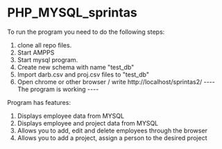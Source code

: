 # PHP_MYSQL_sprintas


To run the program you need to do the following steps:

1) clone all repo files.
2) Start AMPPS
3) Start mysql program.
4) Create new schema with name "test_db"
5) Import darb.csv and proj.csv files to "test_db"
6) Open chrome or other browser / write http://localhost/sprintas2/
---- The program is working ----

Program has features:

1) Displays employee data from MYSQL
2) Displays employee and project data from MYSQL
3) Allows you to add, edit and delete employees through the browser
4) Allows you to add a project, assign a person to the desired project

